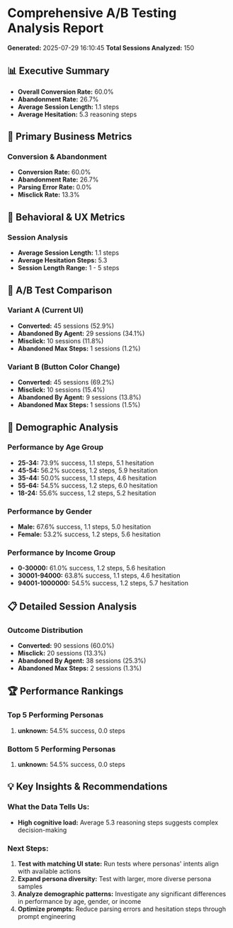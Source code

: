 # Comprehensive A/B Testing Analysis Report
**Generated:** 2025-07-29 16:10:45
**Total Sessions Analyzed:** 150

## 📊 Executive Summary
- **Overall Conversion Rate:** 60.0%
- **Abandonment Rate:** 26.7%
- **Average Session Length:** 1.1 steps
- **Average Hesitation:** 5.3 reasoning steps

## 🎯 Primary Business Metrics
### Conversion & Abandonment
- **Conversion Rate:** 60.0%
- **Abandonment Rate:** 26.7%
- **Parsing Error Rate:** 0.0%
- **Misclick Rate:** 13.3%

## 🧠 Behavioral & UX Metrics
### Session Analysis
- **Average Session Length:** 1.1 steps
- **Average Hesitation Steps:** 5.3
- **Session Length Range:** 1 - 5 steps

## 🔄 A/B Test Comparison
### Variant A (Current UI)
- **Converted:** 45 sessions (52.9%)
- **Abandoned By Agent:** 29 sessions (34.1%)
- **Misclick:** 10 sessions (11.8%)
- **Abandoned Max Steps:** 1 sessions (1.2%)

### Variant B (Button Color Change)
- **Converted:** 45 sessions (69.2%)
- **Misclick:** 10 sessions (15.4%)
- **Abandoned By Agent:** 9 sessions (13.8%)
- **Abandoned Max Steps:** 1 sessions (1.5%)

## 👥 Demographic Analysis
### Performance by Age Group
- **25-34:** 73.9% success, 1.1 steps, 5.1 hesitation
- **45-54:** 56.2% success, 1.2 steps, 5.9 hesitation
- **35-44:** 50.0% success, 1.1 steps, 4.6 hesitation
- **55-64:** 54.5% success, 1.2 steps, 6.0 hesitation
- **18-24:** 55.6% success, 1.2 steps, 5.2 hesitation

### Performance by Gender
- **Male:** 67.6% success, 1.1 steps, 5.0 hesitation
- **Female:** 53.2% success, 1.2 steps, 5.6 hesitation

### Performance by Income Group
- **0-30000:** 61.0% success, 1.2 steps, 5.6 hesitation
- **30001-94000:** 63.8% success, 1.1 steps, 4.6 hesitation
- **94001-1000000:** 54.5% success, 1.2 steps, 5.7 hesitation

## 📋 Detailed Session Analysis
### Outcome Distribution
- **Converted:** 90 sessions (60.0%)
- **Misclick:** 20 sessions (13.3%)
- **Abandoned By Agent:** 38 sessions (25.3%)
- **Abandoned Max Steps:** 2 sessions (1.3%)

## 🏆 Performance Rankings
### Top 5 Performing Personas
1. **unknown:** 54.5% success, 0.0 steps

### Bottom 5 Performing Personas
1. **unknown:** 54.5% success, 0.0 steps

## 💡 Key Insights & Recommendations
### What the Data Tells Us:
- **High cognitive load:** Average 5.3 reasoning steps suggests complex decision-making

### Next Steps:
1. **Test with matching UI state:** Run tests where personas' intents align with available actions
2. **Expand persona diversity:** Test with larger, more diverse persona samples
3. **Analyze demographic patterns:** Investigate any significant differences in performance by age, gender, or income
4. **Optimize prompts:** Reduce parsing errors and hesitation steps through prompt engineering